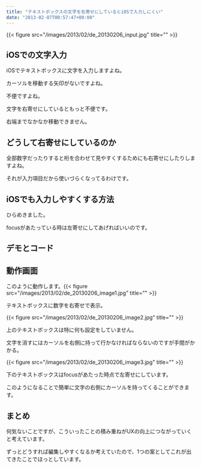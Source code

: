 ```yaml
---
title: "テキストボックスの文字を右寄せにしているとiOSで入力しにくい"
date: "2013-02-07T00:57:47+00:00"
---
```


{{< figure src="/images/2013/02/de_20130206_input.jpg" title="" >}}

## iOSでの文字入力

iOSでテキストボックスに文字を入力しますよね。

カーソルを移動する矢印がないですよね。

不便ですよね。

文字を右寄せにしているともっと不便です。

右端までなかなか移動できません。

## どうして右寄せにしているのか

全部数字だったりすると桁を合わせて見やすくするためにも右寄せにしたりしますよね。

それが入力項目だから使いづらくなってるわけです。

## iOSでも入力しやすくする方法

ひらめきました。

focusがあたっている時は左寄せにしてあげればいいのです。

## デモとコード

## 動作画面

このように動作します。{{< figure src="/images/2013/02/de_20130206_image1.jpg" title="" >}}

テキストボックスに数字を右寄せで表示。

{{< figure src="/images/2013/02/de_20130206_image2.jpg" title="" >}}

上のテキストボックスは特に何も設定をしていません。

文字を消すにはカーソルを右側に持って行かなければならないのですが手間がかかる。

{{< figure src="/images/2013/02/de_20130206_image3.jpg" title="" >}}

下のテキストボックスはfocusがあたった時点で左寄せにしています。

このようになることで簡単に文字の右側にカーソルを持ってくることができます。

## まとめ

何気ないことですが、こういったことの積み重ねがUXの向上につながっていくと考えています。

ずっとどうすれば編集しやすくなるか考えていたので、1つの案としてこれが出てきたことでほっとしています。
